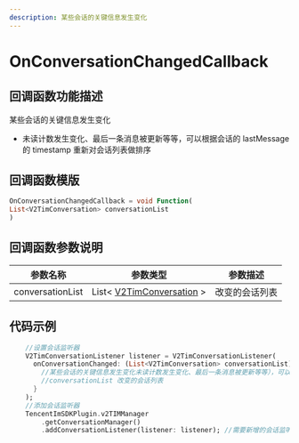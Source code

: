 ```yaml
---
description: 某些会话的关键信息发生变化
---
```


# OnConversationChangedCallback

## 回调函数功能描述

某些会话的关键信息发生变化

* 未读计数发生变化、最后一条消息被更新等等，可以根据会话的 lastMessage 的 timestamp 重新对会话列表做排序

## 回调函数模版

```dart
OnConversationChangedCallback = void Function(
List<V2TimConversation> conversationList
)
```

## 回调函数参数说明

| 参数名称             | 参数类型                                                                       | 参数描述    |
| ---------------- | -------------------------------------------------------------------------- | ------- |
| conversationList | List< [V2TimConversation](../guan-jian-lei/message/v2timconversation.md) > | 改变的会话列表 |

## 代码示例

```dart
    //设置会话监听器
    V2TimConversationListener listener = V2TimConversationListener(
      onConversationChanged: (List<V2TimConversation> conversationList) => {
        //某些会话的关键信息发生变化未读计数发生变化、最后一条消息被更新等等），可以根据会话的 lastMessage -> timestamp 重新对会话列表做排序
        //conversationList 改变的会话列表
      }
    );
    //添加会话监听器
    TencentImSDKPlugin.v2TIMManager
        .getConversationManager()
        .addConversationListener(listener: listener); //需要新增的会话监听器
```
